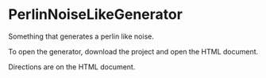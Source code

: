 # PerlinNoiseLikeGenerator
Something that generates a perlin like noise. 

To open the generator, download the project and open the HTML document.

Directions are on the HTML document. 

